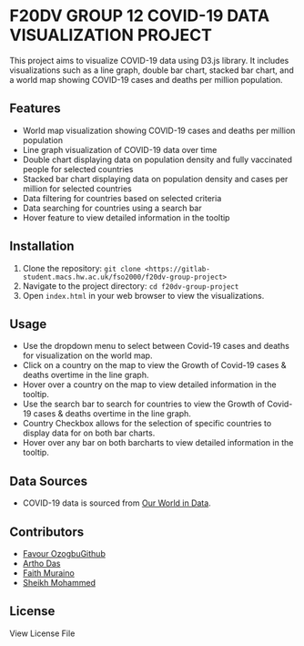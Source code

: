 # F20DV GROUP 12 COVID-19 DATA VISUALIZATION PROJECT

This project aims to visualize COVID-19 data using D3.js library. It includes visualizations such as a line graph, double bar chart, stacked bar chart, and a world map showing COVID-19 cases and deaths per million population.

## Features

- World map visualization showing COVID-19 cases and deaths per million population
- Line graph visualization of COVID-19 data over time
- Double chart displaying data on population density and fully vaccinated people for selected countries
- Stacked bar chart displaying data on population density and cases per million for selected countries
- Data filtering for countries based on selected criteria
- Data searching for countries using a search bar
- Hover feature to view detailed information in the tooltip

## Installation

1. Clone the repository: `git clone <https://gitlab-student.macs.hw.ac.uk/fso2000/f20dv-group-project>`
2. Navigate to the project directory: `cd f20dv-group-project`
3. Open `index.html` in your web browser to view the visualizations.

## Usage

- Use the dropdown menu to select between Covid-19 cases and deaths for visualization on the world map.
- Click on a country on the map to view the Growth of Covid-19 cases & deaths overtime in the line graph.
- Hover over a country on the map to view detailed information in the tooltip.
- Use the search bar to search for countries to view the Growth of Covid-19 cases & deaths overtime in the line graph.
- Country Checkbox allows for the selection of specific countries to display data for on both bar charts.
- Hover over any bar on both barcharts to view detailed information in the tooltip.

## Data Sources

- COVID-19 data is sourced from [Our World in Data](https://ourworldindata.org/coronavirus).

## Contributors

- [Favour Ozogbu](https://gitlab-student.macs.hw.ac.uk/fso2000)[Github](https://github.com/favourozogbu)
- [Artho Das](https://gitlab-student.macs.hw.ac.uk/and2002)
- [Faith Muraino](https://gitlab-student.macs.hw.ac.uk/fm2020)
- [Sheikh Mohammed](https://gitlab-student.macs.hw.ac.uk/sm2207)

## License

View License File


